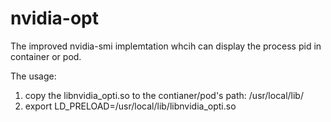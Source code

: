 # nvidia-opt
The improved nvidia-smi implemtation whcih can display the process pid in container or pod.

The usage:
1. copy the libnvidia_opti.so to the contianer/pod's  path:  /usr/local/lib/ 
2. export LD_PRELOAD=/usr/local/lib/libnvidia_opti.so 




